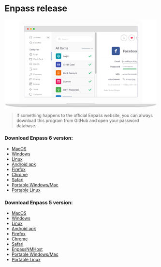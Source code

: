 # Enpass release

<center><img src="https://raw.githubusercontent.com/TopaDevelopera/Enpass-release/master/enpass_sidebar.png"></center>

> If something happens to the official Enpass website, you can always download this program from GitHub and open your password database.

### Download Enpass 6 version:

- <a href="https://github.com/TopaDevelopera/Epass-release/releases/download/v6/Enpass-6.1.2.pkg">MacOS</a>
- <a href="https://github.com/TopaDevelopera/Epass-release/releases/download/v6/Enpass-setup-6.1.1.exe">Windows</a>
- <a href="https://github.com/TopaDevelopera/Epass-release/releases/download/v6/enpass_6.1.1.451_amd64.deb">Linux</a>
- <a href="https://github.com/TopaDevelopera/Epass-release/releases/download/v6/io.enpass.app_6.1.0.227.apk">Android apk</a>
- <a href="https://github.com/TopaDevelopera/Epass-release/releases/download/v6/enpass-firefox-6.0.2.xpi">Firefox</a>
- <a href="https://github.com/TopaDevelopera/Epass-release/releases/download/v6/extension_6_0_2_1.crx">Chrome</a>
- <a href="https://github.com/TopaDevelopera/Epass-release/releases/download/v6/enpass-safari-6.0.2.safariextz">Safari</a>
- <a href="https://github.com/TopaDevelopera/Epass-release/releases/download/v6/EnpassPortable_6.0.7.zip">Portable Windows/Mac</a>
- <a href="https://github.com/TopaDevelopera/Epass-release/releases/download/v6/EnpassPortable_6.0.7_x64.tar.gz">Portable Linux</a>

### Download Enpass 5 version:

- <a href="https://github.com/TopaDevelopera/Epass-release/releases/download/v5/Enpass-5.6.11.dmg">MacOS</a>
- <a href="https://github.com/TopaDevelopera/Epass-release/releases/download/v5/Enpass_5.6.10_Setup.exe">Windows</a>
- <a href="https://github.com/TopaDevelopera/Epass-release/releases/download/v5/Enpass_Installer_5.6.9">Linux</a>
- <a href="https://github.com/TopaDevelopera/Epass-release/releases/download/v5/enpass-android_signed_5.6.9_v136.apk">Android apk</a>
- <a href="https://github.com/TopaDevelopera/Epass-release/releases/download/v5/enpass_firefox-5.5.2.xpi">Firefox</a>
- <a href="https://github.com/TopaDevelopera/Epass-release/releases/download/v5/enpass_chrome-5.5.3.zip">Chrome</a>
- <a href="https://github.com/TopaDevelopera/Epass-release/releases/download/v5/enpass_safari-5.5.2.safariextz">Safari</a>
- <a href="https://github.com/TopaDevelopera/Epass-release/releases/download/v5/EnpassNMHost_v5.5.3.0.exe">EnpassNMHost</a>
- <a href="https://github.com/TopaDevelopera/Epass-release/releases/download/v5/EnpassPortable_5_6_10.zip">Portable Windows/Mac</a>
- <a href="https://github.com/TopaDevelopera/Epass-release/releases/download/v5/EnpassPortable_5_6_9_x64.tar.gz">Portable Linux</a>
